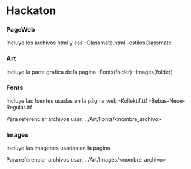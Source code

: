 # Hackaton

### PageWeb
Incluye los archivos html y css
-Classmate.html
-estilosClassmate

### Art
Incluye la parte grafica de la página
-Fonts(folder)
-Images(folder)
	

### Fonts
Incluye las fuentes usadas en la página web
-Kollektif.ttf
-Bebas-Neue-Regular.ttf

Para referenciar archivos usar:
	../Art/Fonts/<nombre_archivo>


### Images
Incluye las imagenes usadas en la pagina

Para referenciar archivos usar:
	../Art/Images/<nombre_archivo>


